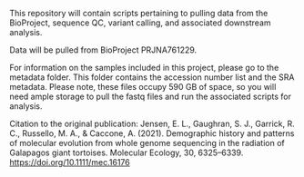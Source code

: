 This repository will contain scripts pertaining to pulling data from the BioProject, sequence QC, variant calling, and associated downstream analysis.

Data will be pulled from BioProject PRJNA761229.

For information on the samples included in this project, please go to the metadata folder. This folder contains the accession number list and the SRA metadata. Please note, these files occupy 590 GB of space, so you will need ample storage to pull the fastq files and run the associated scripts for analysis.

Citation to the original publication:
Jensen, E. L., Gaughran, S. J., Garrick, R. C., Russello, M. A., & Caccone, A. (2021). Demographic history and patterns of molecular evolution from whole genome sequencing in the radiation of Galapagos giant tortoises. Molecular Ecology, 30, 6325–6339. https://doi.org/10.1111/mec.16176

